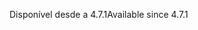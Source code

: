 <span data-ttu-id="928ad-101">Disponível desde a 4.7.1</span><span class="sxs-lookup"><span data-stu-id="928ad-101">Available since 4.7.1</span></span>